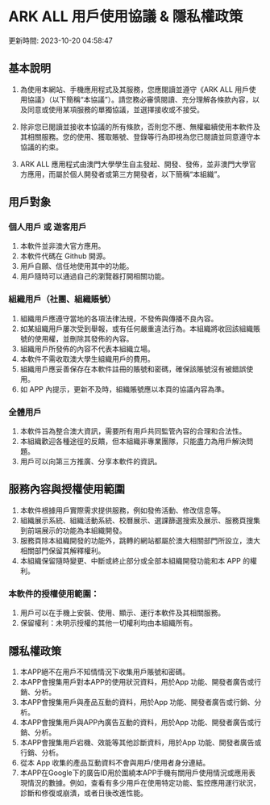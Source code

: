 # ARK ALL 用戶使用協議 & 隱私權政策

更新時間: 2023-10-20 04:58:47

## 基本說明

1. 為使用本網站、手機應用程式及其服務，您應閱讀並遵守《ARK ALL 用戶使用協議》（以下簡稱“本協議”）。請您務必審慎閱讀、充分理解各條款內容，以及同意或使用某項服務的單獨協議，並選擇接收或不接受。

2. 除非您已閱讀並接收本協議的所有條款，否則您不應、無權繼續使用本軟件及其相關服務。您的使用、獲取賬號、登錄等行為即視為您已閱讀並同意遵守本協議的約束。

3. ARK ALL 應用程式由澳門大學學生自主發起、開發、發佈，並非澳門大學官方應用，而屬於個人開發者或第三方開發者，以下簡稱“本組織”。

## 用戶對象

### 個人用戶 或 遊客用戶

1. 本軟件並非澳大官方應用。
2. 本軟件代碼在 Github 開源。
3. 用戶自願、信任地使用其中的功能。
4. 用戶隨時可以通過自己的瀏覽器打開相關功能。

### 組織用戶（社團、組織賬號）

1. 組織用戶應遵守當地的各項法律法規，不發佈與傳播不良內容。
2. 如某組織用戶屢次受到舉報，或有任何嚴重違法行為。本組織將收回該組織賬號的使用權，並刪除其發佈的內容。
3. 組織用戶所發佈的內容不代表本組織立場。
4. 本軟件不需收取澳大學生組織用戶的費用。
5. 組織用戶應妥善保存在本軟件註冊的賬號和密碼，確保該賬號沒有被錯誤使用。
6. 如 APP 內提示，更新不及時，組織賬號應以本頁的協議內容為準。

### 全體用戶

1. 本軟件旨為整合澳大資訊，需要所有用戶共同監管內容的合理和合法性。
2. 本組織歡迎各種途徑的反饋，但本組織非專業團隊，只能盡力為用戶解決問題。
3. 用戶可以向第三方推廣、分享本軟件的資訊。

## 服務內容與授權使用範圍

1. 本軟件根據用戶實際需求提供服務，例如發佈活動、修改信息等。
1. 組織展示系統、組織活動系統、校曆展示、選課篩選搜索及展示、服務頁搜集到前端展示的功能為本組織開發。
1. 服務頁除本組織開發的功能外，跳轉的網站都屬於澳大相關部門所設立，澳大相關部門保留其解釋權利。
1. 本組織保留隨時變更、中斷或終止部分或全部本組織開發功能和本 APP 的權利。

### 本軟件的授權使用範圍：

1. 用戶可以在手機上安裝、使用、顯示、運行本軟件及其相關服務。
2. 保留權利：未明示授權的其他一切權利均由本組織所有。

## 隱私權政策
1. 本APP絕不在用戶不知情情況下收集用戶賬號和密碼。
2. 本APP會搜集用戶對本APP的使用狀況資料，用於App 功能、開發者廣告或行銷、分析。
3. 本APP會搜集用戶與產品互動的資料，用於App 功能、開發者廣告或行銷、分析。
4. 本APP會搜集用戶與APP內廣告互動的資料，用於App 功能、開發者廣告或行銷、分析。
5. 本APP會搜集用戶宕機、效能等其他診斷資料，用於App 功能、開發者廣告或行銷、分析。
6. 從本 App 收集的產品互動資料不會與用戶/使用者身分連結。
7. 本APP在Google下的廣告ID用於圍繞本APP手機有關用戶使用情況或應用表現情況的數據。例如，查看有多少用戶在使用特定功能、監控應用運行狀況，診斷和修復或崩潰，或者日後改進性能。
